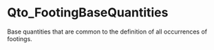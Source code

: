 # Qto_FootingBaseQuantities

Base quantities that are common to the definition of all occurrences of footings.
